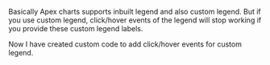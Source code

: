 Basically Apex charts supports inbuilt legend and also custom legend. But if you use custom legend, click/hover events of the legend will stop working if you provide these custom legend labels. 

Now I have created custom code to add click/hover events for custom legend.
